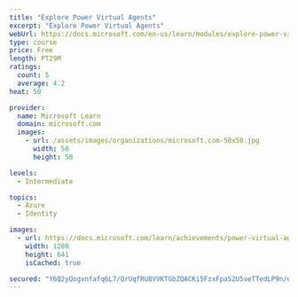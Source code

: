 ```yaml
---
title: "Explore Power Virtual Agents"
excerpt: "Explore Power Virtual Agents"
webUrl: https://docs.microsoft.com/en-us/learn/modules/explore-power-virtual-agents/
type: course
price: Free
length: PT29M
ratings:
  count: 5
  average: 4.2
heat: 50

provider:
  name: Microsoft Learn
  domain: microsoft.com
  images:
    - url: /assets/images/organizations/microsoft.com-50x50.jpg
      width: 50
      height: 50

levels:
  - Intermediate

topics:
  - Azure
  - Identity

images:
  - url: https://docs.microsoft.com/learn/achievements/power-virtual-agents-explore-social.png
    width: 1280
    height: 641
    isCached: true

secured: "Y6Q2yQogvnfafq6L7/QrUqfRU8VVKTGbZQACKi5FzxFpaS2U5veTTedLP9n/ulqCYbrDjtKgRJPEV5R0LyCioBn2g8PwhB2+P7vjdJx88UHwAf/N1RuM2ivYalfqe4HyLQweLODVZI3URu4w1ziCiTOxxPRuuLfETQ5gKjbZfSw6p0zCpJyreXmyLQ3tPeoY/Wg9UxTMqPFI0+KUtrDSvapOkF8p5wQqwES1mYtIMwpvjtSLzzBGNYLjOWg+7Hd4kGUx+j3qSNIGnfDMWtCZT3i+RIMbvtm5wrZISmq3CgEvnmt9a1idjZ0qqW32Ip2aFqWq4slhgdC7wcur0mKaWsNFMxEIU9uSHaFz13dkmMxt1BQ+8TproG6VwCpHQx7trNVB6JVZjCuAcIxKMe2IOQ==;DVkW1VdTylfJ2mlp1Ful8Q=="
---
```


